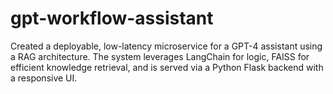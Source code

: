 # gpt-workflow-assistant
Created a deployable, low-latency microservice for a GPT-4 assistant using a RAG architecture. The system leverages LangChain for logic, FAISS for efficient knowledge retrieval, and is served via a Python Flask backend with a responsive UI.

